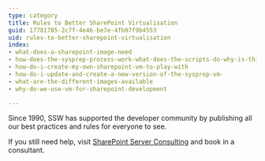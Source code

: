 ```yaml
---
type: category
title: Rules to Better SharePoint Virtualisation
guid: 17781785-2c7f-4e46-be7e-4fb07f9b4553
uid: rules-to-better-sharepoint-virtualisation
index:
- what-does-a-sharepoint-image-need
- how-does-the-sysprep-process-work-what-does-the-scripts-do-why-is-this-process-so-complicated-
- how-do-i-create-my-own-sharepoint-vm-to-play-with
- how-do-i-update-and-create-a-new-version-of-the-sysprep-vm-
- what-are-the-different-images-available
- why-do-we-use-vm-for-sharepoint-development

---
```

<p>​Since 1990, SSW has supported the developer community by publishing all our best practices and rules for everyone to see.&#160;​</p><p>If you still need help, visit&#160;<a href="http&#58;//www.ssw.com.au/ssw/Consulting/SharePoint.aspx">SharePoint Server ​Consulting​</a>&#160;and book in a consultant.</p>


